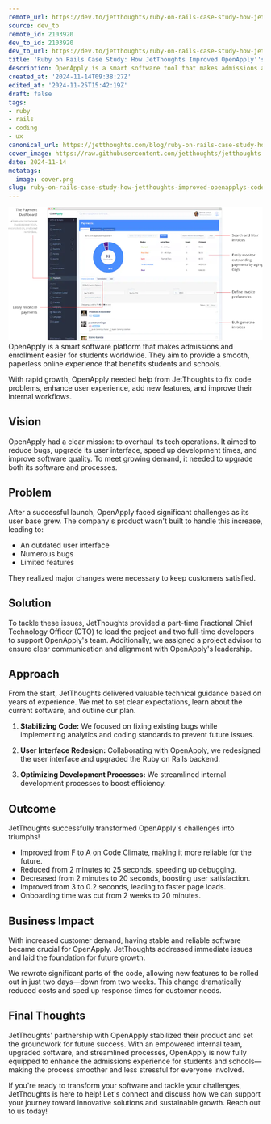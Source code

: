 ```yaml
---
remote_url: https://dev.to/jetthoughts/ruby-on-rails-case-study-how-jetthoughts-improved-openapplys-code-and-ux-5acc
source: dev_to
remote_id: 2103920
dev_to_id: 2103920
dev_to_url: https://dev.to/jetthoughts/ruby-on-rails-case-study-how-jetthoughts-improved-openapplys-code-and-ux-5acc
title: 'Ruby on Rails Case Study: How JetThoughts Improved OpenApply''s Code and UX'
description: OpenApply is a smart software tool that makes admissions and enrollment easier for students...
created_at: '2024-11-14T09:38:27Z'
edited_at: '2024-11-25T15:42:19Z'
draft: false
tags:
- ruby
- rails
- coding
- ux
canonical_url: https://jetthoughts.com/blog/ruby-on-rails-case-study-how-jetthoughts-improved-openapplys-code-ux/
cover_image: https://raw.githubusercontent.com/jetthoughts/jetthoughts.github.io/master/content/blog/ruby-on-rails-case-study-how-jetthoughts-improved-openapplys-code-ux/cover.png
date: 2024-11-14
metatags:
  image: cover.png
slug: ruby-on-rails-case-study-how-jetthoughts-improved-openapplys-code-ux
---
```


![Payments Dashboard for managing invoices, reconciliation, and payment reminders, featuring bulk invoice generation and tracking of aging days for students and parents.](file_0.png)
OpenApply is a smart software platform that makes admissions and enrollment easier for students worldwide. They aim to provide a smooth, paperless online experience that benefits students and schools.

With rapid growth, OpenApply needed help from JetThoughts to fix code problems, enhance user experience, add new features, and improve their internal workflows.

## Vision

OpenApply had a clear mission: to overhaul its tech operations. It aimed to reduce bugs, upgrade its user interface, speed up development times, and improve software quality. To meet growing demand, it needed to upgrade both its software and processes.

## Problem

After a successful launch, OpenApply faced significant challenges as its user base grew. The company's product wasn't built to handle this increase, leading to:

- An outdated user interface
- Numerous bugs
- Limited features

They realized major changes were necessary to keep customers satisfied.

## Solution

To tackle these issues, JetThoughts provided a part-time Fractional Chief Technology Officer (CTO) to lead the project and two full-time developers to support OpenApply's team. Additionally, we assigned a project advisor to ensure clear communication and alignment with OpenApply's leadership.

## Approach

From the start, JetThoughts delivered valuable technical guidance based on years of experience. We met to set clear expectations, learn about the current software, and outline our plan.

1. **Stabilizing Code:** We focused on fixing existing bugs while implementing analytics and coding standards to prevent future issues.

2. **User Interface Redesign:** Collaborating with OpenApply, we redesigned the user interface and upgraded the Ruby on Rails backend.

3. **Optimizing Development Processes:** We streamlined internal development processes to boost efficiency.

## Outcome

JetThoughts successfully transformed OpenApply's challenges into triumphs!

- Improved from F to A on Code Climate, making it more reliable for the future.
- Reduced from 2 minutes to 25 seconds, speeding up debugging.
- Decreased from 2 minutes to 20 seconds, boosting user satisfaction.
- Improved from 3 to 0.2 seconds, leading to faster page loads.
- Onboarding time was cut from 2 weeks to 20 minutes.

## Business Impact

With increased customer demand, having stable and reliable software became crucial for OpenApply. JetThoughts addressed immediate issues and laid the foundation for future growth.

We rewrote significant parts of the code, allowing new features to be rolled out in just two days—down from two weeks. This change dramatically reduced costs and sped up response times for customer needs.

## Final Thoughts

JetThoughts' partnership with OpenApply stabilized their product and set the groundwork for future success. With an empowered internal team, upgraded software, and streamlined processes, OpenApply is now fully equipped to enhance the admissions experience for students and schools—making the process smoother and less stressful for everyone involved.

If you're ready to transform your software and tackle your challenges, JetThoughts is here to help! Let's connect and discuss how we can support your journey toward innovative solutions and sustainable growth. Reach out to us today!
